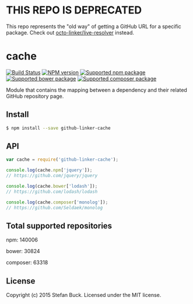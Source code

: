 # THIS REPO IS DEPRECATED
This repo represents the "old way" of getting a GitHub URL for a specific package. Check out [octo-linker/live-resolver](https://github.com/octo-linker/live-resolver) instead.


# cache 
[![Build Status][travis-image]][travis-url] [![NPM version][npm-image]][npm-url] [![Supported npm package][count-npm-image]][count-npm-url] [![Supported bower package][count-bower-image]][count-bower-url] [![Supported composer package][count-composer-image]][count-composer-url]

Module that contains the mapping between a dependency and their related GitHub repository page.

## Install

```bash
$ npm install --save github-linker-cache
```


## API

```javascript
var cache = require('github-linker-cache');

console.log(cache.npm['jquery']);
// https://github.com/jquery/jquery

console.log(cache.bower['lodash']);
// https://github.com/lodash/lodash

console.log(cache.composer['monolog']);
// https://github.com/Seldaek/monolog
```


## Total supported repositories

npm: 140006

bower: 30824

composer: 63318


## License

Copyright (c) 2015 Stefan Buck. Licensed under the MIT license.



[npm-url]: https://npmjs.org/package/github-linker-cache
[npm-image]: https://badge.fury.io/js/github-linker-cache.svg
[travis-url]: https://travis-ci.org/octo-linker/cache
[travis-image]: https://travis-ci.org/octo-linker/cache.svg?branch=master
[count-npm-url]: https://npmjs.org/
[count-npm-image]: http://img.shields.io/badge/npm-140006-green.svg
[count-bower-url]: https://bower.io/
[count-bower-image]: http://img.shields.io/badge/bower-30824-green.svg
[count-composer-url]: https://packagist.org/
[count-composer-image]: http://img.shields.io/badge/composer-63318-green.svg
